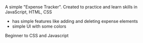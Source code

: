 A simple "Expense Tracker". Created to practice and learn skills in JavaScript, HTML, CSS 

- has simple features like adding and deleting expense elements
- simple UI with some colors 

Beginner to CSS and Javascript
